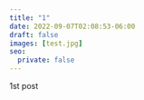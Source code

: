 ```yaml
---
title: "1"
date: 2022-09-07T02:08:53-06:00
draft: false
images: [test.jpg]
seo:
  private: false
---
```


1st post
